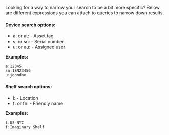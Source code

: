 

Looking for a way to narrow your search to be a bit more specific? Below are different expressions you can attach to queries to narrow down results.

#### Device search options:
* a: or at: - Asset tag
* s: or sn: - Serial number
* u: or au: - Assigned user

**Examples:**
```
a:12345
sn:1SN23456
u:johndoe
```
#### Shelf search options:
* l: - Location
* f: or fn: - Friendly name

**Examples:**
```
l:US-NYC
f:Imaginary Shelf
```
